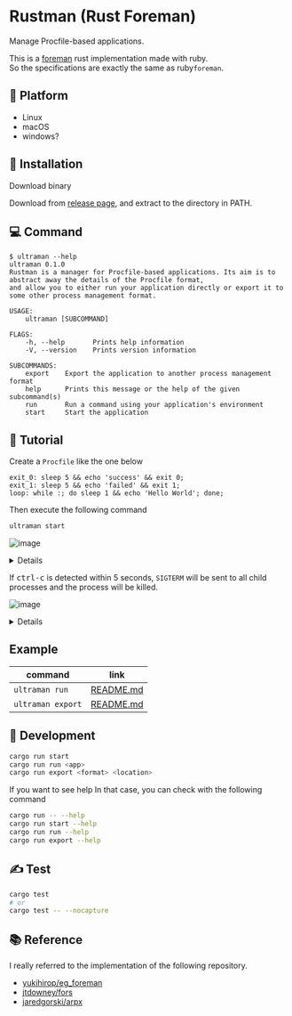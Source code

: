 # Rustman (Rust Foreman)

Manage Procfile-based applications.

This is a [foreman](https://github.com/ddollar/foreman) rust implementation made with ruby.  
So the specifications are exactly the same as ruby ​​`foreman`.

## 🚉 Platform

- Linux
- macOS
- windows?

## 🦀 Installation

Download binary

Download from [release page](), and extract to the directory in PATH.

## 💻 Command

```
$ ultraman --help
ultraman 0.1.0
Rustman is a manager for Procfile-based applications. Its aim is to abstract away the details of the Procfile format,
and allow you to either run your application directly or export it to some other process management format.

USAGE:
    ultraman [SUBCOMMAND]

FLAGS:
    -h, --help       Prints help information
    -V, --version    Prints version information

SUBCOMMANDS:
    export    Export the application to another process management format
    help      Prints this message or the help of the given subcommand(s)
    run       Run a command using your application's environment
    start     Start the application
```

## 🚀 Tutorial

Create a `Procfile` like the one below

```
exit_0: sleep 5 && echo 'success' && exit 0;
exit_1: sleep 5 && echo 'failed' && exit 1;
loop: while :; do sleep 1 && echo 'Hello World'; done;
```

Then execute the following command

```bash
ultraman start
```

![image](https://user-images.githubusercontent.com/11146767/100380658-9894a380-305a-11eb-9509-30495a39a346.png)

<details>

```bash
$ ultraman start
02:44:43 system    | exit_0.1  start at pid: 59658
02:44:43 system    | loop.1    start at pid: 59659
02:44:43 system    | exit_1.1  start at pid: 59660
02:44:44 loop.1    | Hello World
02:44:45 loop.1    | Hello World
02:44:46 loop.1    | Hello World
02:44:47 loop.1    | Hello World
02:44:48 exit_1.1  | failed
02:44:48 exit_0.1  | success
02:44:48 exit_1.1  | exited with code 1
02:44:48 system    | sending SIGTERM for exit_0.1  at pid 59658
02:44:48 system    | sending SIGTERM for loop.1    at pid 59659
02:44:48 exit_0.1  | exited with code 0
02:44:48 system    | sending SIGTERM for loop.1    at pid 59659
02:44:48 loop.1    | terminated by SIGTERM
```

</details>

If <kbd>ctrl-c</kbd> is detected within 5 seconds, `SIGTERM` will be sent to all child processes and the process will be killed.

![image](https://user-images.githubusercontent.com/11146767/100380752-c5e15180-305a-11eb-93ce-125c0002c162.png)

<details>

```
$ ./ultraman start
02:46:13 system    | exit_0.1  start at pid: 59892
02:46:13 system    | loop.1    start at pid: 59893
02:46:13 system    | exit_1.1  start at pid: 59891
02:46:14 loop.1    | Hello World
02:46:15 loop.1    | Hello World
02:46:16 loop.1    | Hello World
^C02:46:17 system  | SIGINT received, starting shutdown
02:46:17 system    | sending SIGTERM to all processes
02:46:17 system    | sending SIGTERM for exit_0.1  at pid 59892
02:46:17 system    | sending SIGTERM for loop.1    at pid 59893
02:46:17 system    | sending SIGTERM for exit_1.1  at pid 59891
02:46:17 exit_0.1  | terminated by SIGTERM
02:46:17 loop.1    | terminated by SIGTERM
02:46:17 exit_1.1  | terminated by SIGTERM
```

</details>

## Example

|command|link|
|-------|----|
|`ultraman run`|[README.md](https://github.com/yukihirop/ultraman/tree/main/example/run/README.md)|
|`ultraman export`|[README.md](https://github.com/yukihirop/ultraman/tree/main/example/export/README.md)|

## 💪 Development

```bash
cargo run start
cargo run run <app>
cargo run export <format> <location>
```

If you want to see help
In that case, you can check with the following command

```bash
cargo run -- --help
cargo run start --help
cargo run run --help
cargo run export --help
```

## ✍️ Test

```bash
cargo test
# or
cargo test -- --nocapture
```

## 📚 Reference

I really referred to the implementation of the following repository.

- [yukihirop/eg_foreman](https://github.com/yukihirop/eg_foreman)
- [jtdowney/fors](https://github.com/jtdowney/fors)
- [jaredgorski/arpx](https://github.com/jaredgorski/arpx)
